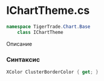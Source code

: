 
# IChartTheme.cs
```csharp
namespace TigerTrade.Chart.Base  
    class IChartTheme
```

Описание

### Синтаксис
```csharp
XColor ClusterBorderColor { get; }
```
